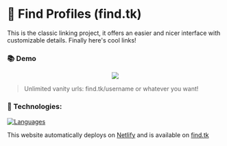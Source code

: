# 🌠 Find Profiles (find.tk)

This is the classic linking project, it offers an easier and nicer interface with customizable details. Finally here's cool links!

### 📚 Demo

<p align="center">
  <img src="https://cdn.discordapp.com/attachments/745937151094423642/998661430947622992/chrome_e5aDCTskis.gif" />
</p>

> Unlimited vanity urls: find.tk/username or whatever you want!

### 🧬 Technologies:

[![Languages](https://skillicons.dev/icons?i=html,css)](https://skillicons.dev)

This website automatically deploys on [Netlify](https://find.tk) and is available on [find.tk](https://find.tk/)
